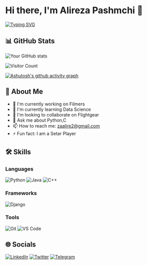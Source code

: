 # Hi there, I'm Alireza Pashmchi 👋

[![Typing SVG](https://readme-typing-svg.herokuapp.com?font=Fira+Code&pause=1000&color=FF2E63&width=435&lines=Software+Engineer;Open+Source+Contributor;Tech+Enthusiast)](https://git.io/typing-svg)
## 📊 GitHub Stats

![Your GitHub stats](https://github-readme-stats.vercel.app/api?username=alirezapashmchi1381&show_icons=true&theme=radical)

![Visitor Count](https://visitor-badge.laobi.icu/badge?page_id=alirezapashmchi1381.alirezapashmchi1381)

[![Ashutosh's github activity graph](https://github-readme-activity-graph.vercel.app/graph?username=alirezapashmchi1381&theme=radical&hide_border=true)](https://github.com/ashutosh00710/github-readme-activity-graph)


## 🚀 About Me

- 🔭 I'm currently working on Filmers
- 🌱 I'm currently learning Data Science
- 👯 I'm looking to collaborate on Flightgear
- 💬 Ask me about Python,C
- 📫 How to reach me: zaalire2@gmail.com
- ⚡ Fun fact: I am a Setar Player

## 🛠️ Skills

### Languages
![Python](https://img.shields.io/badge/-Python-3776AB?style=flat&logo=python&logoColor=white)
![Java](https://img.shields.io/badge/-Java-007396?style=flat&logo=java&logoColor=white)
![C++](https://img.shields.io/badge/-C++-00599C?style=flat&logo=c%2B%2B&logoColor=white)

### Frameworks
![Django](https://img.shields.io/badge/-Django-092E20?style=flat&logo=django&logoColor=white)

### Tools
![Git](https://img.shields.io/badge/-Git-F05032?style=flat&logo=git&logoColor=white)
![VS Code](https://img.shields.io/badge/-VS%20Code-007ACC?style=flat&logo=visual-studio-code&logoColor=white)

## 🌐 Socials

[![LinkedIn](https://img.shields.io/badge/-LinkedIn-0A66C2?style=for-the-badge&logo=linkedin&logoColor=white)](https://linkedin.com/in/alirezapashmchi)
[![Twitter](https://img.shields.io/badge/-Twitter-1DA1F2?style=for-the-badge&logo=twitter&logoColor=white)](https://twitter.com/alirezapashmchi)
[![Telegram](https://img.shields.io/badge/-Telegram-26A5E4?style=for-the-badge&logo=telegram&logoColor=white)](https://t.me/alirezapashmchi)
